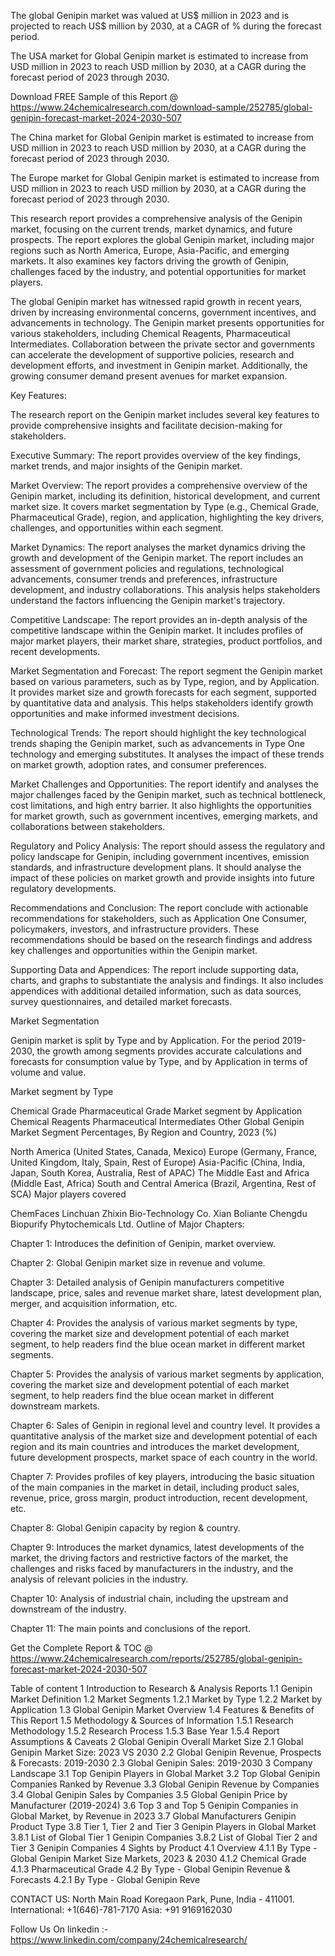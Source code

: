 The global Genipin market was valued at US$ million in 2023 and is projected to reach US$ million by 2030, at a CAGR of % during the forecast period.

The USA market for Global Genipin market is estimated to increase from USD million in 2023 to reach USD million by 2030, at a CAGR during the forecast period of 2023 through 2030.

Download FREE Sample of this Report @ https://www.24chemicalresearch.com/download-sample/252785/global-genipin-forecast-market-2024-2030-507

The China market for Global Genipin market is estimated to increase from USD million in 2023 to reach USD million by 2030, at a CAGR during the forecast period of 2023 through 2030.

The Europe market for Global Genipin market is estimated to increase from USD million in 2023 to reach USD million by 2030, at a CAGR during the forecast period of 2023 through 2030.

This research report provides a comprehensive analysis of the Genipin market, focusing on the current trends, market dynamics, and future prospects. The report explores the global Genipin market, including major regions such as North America, Europe, Asia-Pacific, and emerging markets. It also examines key factors driving the growth of Genipin, challenges faced by the industry, and potential opportunities for market players.

The global Genipin market has witnessed rapid growth in recent years, driven by increasing environmental concerns, government incentives, and advancements in technology. The Genipin market presents opportunities for various stakeholders, including Chemical Reagents, Pharmaceutical Intermediates. Collaboration between the private sector and governments can accelerate the development of supportive policies, research and development efforts, and investment in Genipin market. Additionally, the growing consumer demand present avenues for market expansion.

Key Features:

The research report on the Genipin market includes several key features to provide comprehensive insights and facilitate decision-making for stakeholders.

Executive Summary: The report provides overview of the key findings, market trends, and major insights of the Genipin market.

Market Overview: The report provides a comprehensive overview of the Genipin market, including its definition, historical development, and current market size. It covers market segmentation by Type (e.g., Chemical Grade, Pharmaceutical Grade), region, and application, highlighting the key drivers, challenges, and opportunities within each segment.

Market Dynamics: The report analyses the market dynamics driving the growth and development of the Genipin market. The report includes an assessment of government policies and regulations, technological advancements, consumer trends and preferences, infrastructure development, and industry collaborations. This analysis helps stakeholders understand the factors influencing the Genipin market's trajectory.

Competitive Landscape: The report provides an in-depth analysis of the competitive landscape within the Genipin market. It includes profiles of major market players, their market share, strategies, product portfolios, and recent developments.

Market Segmentation and Forecast: The report segment the Genipin market based on various parameters, such as by Type, region, and by Application. It provides market size and growth forecasts for each segment, supported by quantitative data and analysis. This helps stakeholders identify growth opportunities and make informed investment decisions.

Technological Trends: The report should highlight the key technological trends shaping the Genipin market, such as advancements in Type One technology and emerging substitutes. It analyses the impact of these trends on market growth, adoption rates, and consumer preferences.

Market Challenges and Opportunities: The report identify and analyses the major challenges faced by the Genipin market, such as technical bottleneck, cost limitations, and high entry barrier. It also highlights the opportunities for market growth, such as government incentives, emerging markets, and collaborations between stakeholders.

Regulatory and Policy Analysis: The report should assess the regulatory and policy landscape for Genipin, including government incentives, emission standards, and infrastructure development plans. It should analyse the impact of these policies on market growth and provide insights into future regulatory developments.

Recommendations and Conclusion: The report conclude with actionable recommendations for stakeholders, such as Application One Consumer, policymakers, investors, and infrastructure providers. These recommendations should be based on the research findings and address key challenges and opportunities within the Genipin market.

Supporting Data and Appendices: The report include supporting data, charts, and graphs to substantiate the analysis and findings. It also includes appendices with additional detailed information, such as data sources, survey questionnaires, and detailed market forecasts.

Market Segmentation

Genipin market is split by Type and by Application. For the period 2019-2030, the growth among segments provides accurate calculations and forecasts for consumption value by Type, and by Application in terms of volume and value.

Market segment by Type

Chemical Grade
Pharmaceutical Grade
Market segment by Application
Chemical Reagents
Pharmaceutical Intermediates
Other
Global Genipin Market Segment Percentages, By Region and Country, 2023 (%)

North America (United States, Canada, Mexico)
Europe (Germany, France, United Kingdom, Italy, Spain, Rest of Europe)
Asia-Pacific (China, India, Japan, South Korea, Australia, Rest of APAC)
The Middle East and Africa (Middle East, Africa)
South and Central America (Brazil, Argentina, Rest of SCA)
Major players covered

ChemFaces
Linchuan Zhixin Bio-Technology Co.
Xian Boliante
Chengdu Biopurify Phytochemicals Ltd.
Outline of Major Chapters:

Chapter 1: Introduces the definition of Genipin, market overview.

Chapter 2: Global Genipin market size in revenue and volume.

Chapter 3: Detailed analysis of Genipin manufacturers competitive landscape, price, sales and revenue market share, latest development plan, merger, and acquisition information, etc.

Chapter 4: Provides the analysis of various market segments by type, covering the market size and development potential of each market segment, to help readers find the blue ocean market in different market segments.

Chapter 5: Provides the analysis of various market segments by application, covering the market size and development potential of each market segment, to help readers find the blue ocean market in different downstream markets.

Chapter 6: Sales of Genipin in regional level and country level. It provides a quantitative analysis of the market size and development potential of each region and its main countries and introduces the market development, future development prospects, market space of each country in the world.

Chapter 7: Provides profiles of key players, introducing the basic situation of the main companies in the market in detail, including product sales, revenue, price, gross margin, product introduction, recent development, etc.

Chapter 8: Global Genipin capacity by region & country.

Chapter 9: Introduces the market dynamics, latest developments of the market, the driving factors and restrictive factors of the market, the challenges and risks faced by manufacturers in the industry, and the analysis of relevant policies in the industry.

Chapter 10: Analysis of industrial chain, including the upstream and downstream of the industry.

Chapter 11: The main points and conclusions of the report.

Get the Complete Report & TOC @ https://www.24chemicalresearch.com/reports/252785/global-genipin-forecast-market-2024-2030-507

Table of content
1 Introduction to Research & Analysis Reports
1.1 Genipin Market Definition
1.2 Market Segments
1.2.1 Market by Type
1.2.2 Market by Application
1.3 Global Genipin Market Overview
1.4 Features & Benefits of This Report
1.5 Methodology & Sources of Information
1.5.1 Research Methodology
1.5.2 Research Process
1.5.3 Base Year
1.5.4 Report Assumptions & Caveats
2 Global Genipin Overall Market Size
2.1 Global Genipin Market Size: 2023 VS 2030
2.2 Global Genipin Revenue, Prospects & Forecasts: 2019-2030
2.3 Global Genipin Sales: 2019-2030
3 Company Landscape
3.1 Top Genipin Players in Global Market
3.2 Top Global Genipin Companies Ranked by Revenue
3.3 Global Genipin Revenue by Companies
3.4 Global Genipin Sales by Companies
3.5 Global Genipin Price by Manufacturer (2019-2024)
3.6 Top 3 and Top 5 Genipin Companies in Global Market, by Revenue in 2023
3.7 Global Manufacturers Genipin Product Type
3.8 Tier 1, Tier 2 and Tier 3 Genipin Players in Global Market
3.8.1 List of Global Tier 1 Genipin Companies
3.8.2 List of Global Tier 2 and Tier 3 Genipin Companies
4 Sights by Product
4.1 Overview
4.1.1 By Type - Global Genipin Market Size Markets, 2023 & 2030
4.1.2 Chemical Grade
4.1.3 Pharmaceutical Grade
4.2 By Type - Global Genipin Revenue & Forecasts
4.2.1 By Type - Global Genipin Reve

CONTACT US:
North Main Road Koregaon Park, Pune, India - 411001.
International: +1(646)-781-7170
Asia: +91 9169162030

Follow Us On linkedin :- https://www.linkedin.com/company/24chemicalresearch/
